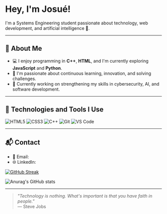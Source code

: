 #   Hey, I'm Josué!

I'm a Systems Engineering student passionate about technology, web development, and artificial intelligence 🤖.

---

## 🚀 About Me

- 💻 I enjoy programming in **C++**, **HTML**, and I'm currently exploring **JavaScript** and **Python**.
- 🧠 I'm passionate about continuous learning, innovation, and solving challenges.
- 🎯 Currently working on strengthening my skills in cybersecurity, AI, and software development.

---

## 🧰 Technologies and Tools I Use

![HTML5](https://img.shields.io/badge/-HTML5-E34F26?logo=html5&logoColor=white)
![CSS3](https://img.shields.io/badge/-CSS3-1572B6?logo=css3&logoColor=white)
![C++](https://img.shields.io/badge/-C++-00599C?logo=cplusplus&logoColor=white)
![Git](https://img.shields.io/badge/-Git-F05032?logo=git&logoColor=white)
![VS Code](https://img.shields.io/badge/-VSCode-007ACC?logo=visual-studio-code&logoColor=white)

---

## 📬 Contact

- 📧 Email: 
- 🌐 LinkedIn: 


[![GitHub Streak](https://streak-stats.demolab.com?user=josueobandoruiz-rgb)](https://git.io/streak-stats)

![Anurag's GitHub stats](https://github-readme-stats.vercel.app/api?username=The-Engineer545&show_icons=true&theme=radical)

---

> *"Technology is nothing. What's important is that you have faith in people."*  
> — Steve Jobs

